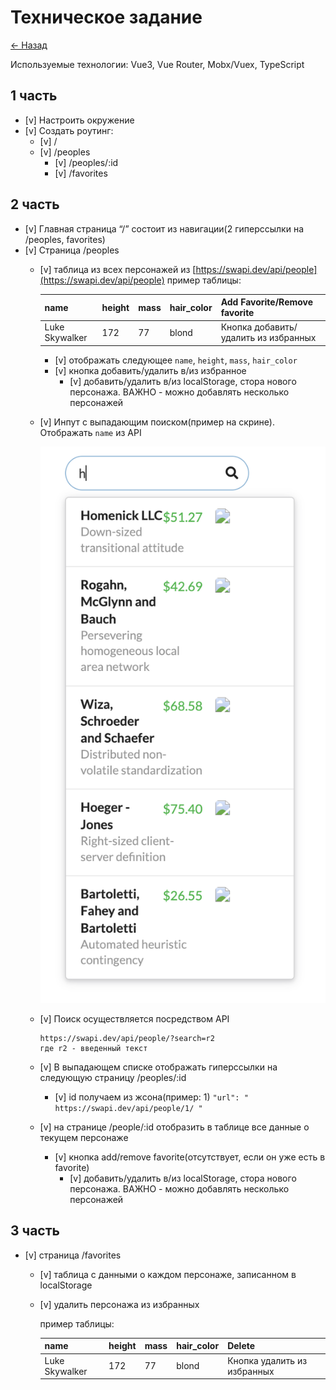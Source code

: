 # Техническое задание

[<- Назад](/README.md)

Используемые технологии: Vue3, Vue Router, Mobx/Vuex, TypeScript

## 1 часть

- [v] Настроить окружение
- [v] Создать роутинг:
  - [v] /
  - [v] /peoples
    - [v] /peoples/:id
    - [v] /favorites

## 2 часть

- [v] Главная страница “/” состоит из навигации(2 гиперссылки на /peoples, favorites)
- [v] Страница /peoples
  - [v] таблица из всех персонажей из [https://swapi.dev/api/people](https://swapi.dev/api/people)
    пример таблицы:

    | name           | height | mass | hair_color | Add Favorite/Remove favorite         |
    |----------------|--------|------|------------|--------------------------------------|
    | Luke Skywalker | 172    | 77   | blond      | Кнопка добавить/удалить из избранных |
    
    - [v] отображать следующее `name`, `height`, `mass`, `hair_color`
    - [v] кнопка добавить/удалить в/из избранное
      - [v] добавить/удалить в/из localStorage, стора нового персонажа. ВАЖНО - можно добавлять несколько персонажей

  - [v] Инпут с выпадающим поиском(пример на скрине). Отображать `name` из API

    ![Alt text](/doc/input.png)

  - [v] Поиск осуществляется посредством API

    ```
    https://swapi.dev/api/people/?search=r2
    где r2 - введенный текст
    ```
    
  - [v] В выпадающем списке отображать гиперссылки на следующую страницу /peoples/:id
    - [v] id получаем из жсона(пример: 1) `"url": " https://swapi.dev/api/people/1/ "`
  - [v] на странице /people/:id отобразить в таблице все данные о текущем персонаже
    - [v] кнопка add/remove favorite(отсутствует, если он уже есть в favorite)
      - [v] добавить/удалить в/из localStorage, стора нового персонажа. ВАЖНО - можно добавлять несколько персонажей

## 3 часть

- [v] страница /favorites
  - [v] таблица с данными о каждом персонаже, записанном в localStorage
  - [v] удалить персонажа из избранных

    пример таблицы:

    | name           | height | mass | hair_color | Delete                      |
    |----------------|--------|------|------------|-----------------------------|
    | Luke Skywalker | 172    | 77   | blond      | Кнопка удалить из избранных |
